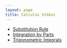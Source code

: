 ```yaml
---
layout: page
title: Calculus Videos
---
```




- [Substitution Rule](calculus/substitution_rule.html)
- [Integration by Parts](calculus/integration_by_parts.html)
- [Trigonometric Integrals](calculus/trig_integrals.html)